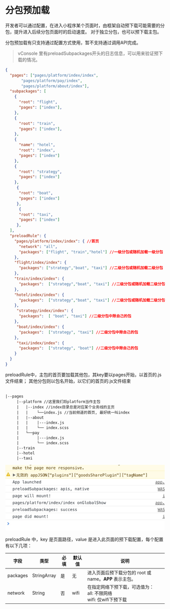 # 分包预加载



开发者可以通过配置，在进入小程序某个页面时，由框架自动预下载可能需要的分包，提升进入后续分包页面时的启动速度。
对于独立分包，也可以预下载主包。

分包预加载有只支持通过配置方式使用，暂不支持通过调用API完成。

> vConsole 里有preloadSubpackages开头的日志信息，可以用来验证预下载的情况。

```json
{
  "pages": ["pages/platform/index/index",
       "pages/platform/pay/index",
       "pages/platform/about/index"],
  "subpackages": [
    {
      "root": "flight",
      "pages": ["index"],
    },
    {
      "root": "train",
      "pages": ["index"],
    },
    {
      "name": "hotel",
      "root": "index",
      "pages": ["index"]
    },
    {
      "root": "strategy",
      "pages": ["index"]
    },
     {
      "root": "boat",
      "pages": ["index"]
     },
      {
      "root": "taxi",
      "pages": ["index"]
     },
  ],
  "preloadRule": {
    "pages/platform/index/index": { //首页
      "network": "all",
      "packages": ["flight", "train","hotel"] //一级分包或随机加载一级分包
    },
    "flight/index/index": { 
      "packages": ["strategy","boat", "taxi"] //二级分包或随机加载二级分包
    },
    "train/index/index": {
      "packages":  ["strategy","boat", "taxi"] //二级分包或随机加载二级分包
    },
    "hotel/index/index": {
      "packages":  ["strategy","boat", "taxi"] //二级分包或随机加载二级分包
    },
     "strategy/index/index": {
      "packages":  [ "boat", "taxi"] //二级分包中除自己的包
    },
     "boat/index/index": {
      "packages":  ["strategy", "taxi"] //二级分包中除自己的包
    },
     "taxi/index/index": {
      "packages":  ["strategy", "boat"] //二级分包中除自己的包
    }
  }
}
```

preloadRule中，主包的首页要加载其他包，其key要以pages开始，以首页的.js文件结束；
其他分包则以包名开始，以它们的首页的.js文件结束

```shell

|--pages
     |--platform //这里我们将platform当作主包
     |   |--index //index目录总是对应某个业务线的主页
     |   |    └──index.js //当前频道的首页, 最好统一叫index
     |   |--about
     |   |    |---index.js
     |   |    └── index.scss
     |   └──pay
     |        |---index.js
     |        └── index.scss
     |--train 
     |--hotel  
     |--taxi  

```
![preload](./preload.jpg)


preloadRule 中，key 是页面路径，value 是进入此页面的预下载配置，每个配置有以下几项：

| 字段     | 类型        | 必填 | 默认值 | 说明                                                  |
|----------|-------------|-----|--------|-----------------------------------------------------|
| packages | StringArray | 是   | 无     | 进入页面后预下载分包的 root 或 name。__APP__ 表示主包。 |
| network  | String      | 否   | wifi   | 在指定网络下预下载，可选值为：<br />all: 不限网络 <br />wifi: 仅wifi下预下载|




